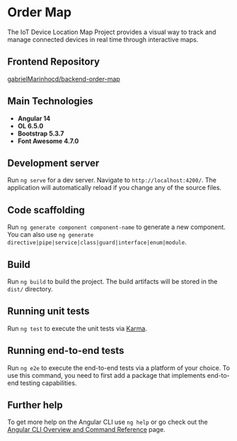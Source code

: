 # Order Map

The IoT Device Location Map Project provides a visual way to track and manage connected devices in real time through interactive maps.

## Frontend Repository

<a href="https://github.com/gabrielMarinhocd/backend-order-map" target="_blank">gabrielMarinhocd/backend-order-map</a>

## Main Technologies

- **Angular 14**
- **OL 6.5.0**
- **Bootstrap 5.3.7**
- **Font Awesome 4.7.0**

## Development server

Run `ng serve` for a dev server. Navigate to `http://localhost:4200/`. The application will automatically reload if you change any of the source files.

## Code scaffolding

Run `ng generate component component-name` to generate a new component. You can also use `ng generate directive|pipe|service|class|guard|interface|enum|module`.

## Build

Run `ng build` to build the project. The build artifacts will be stored in the `dist/` directory.

## Running unit tests

Run `ng test` to execute the unit tests via [Karma](https://karma-runner.github.io).

## Running end-to-end tests

Run `ng e2e` to execute the end-to-end tests via a platform of your choice. To use this command, you need to first add a package that implements end-to-end testing capabilities.

## Further help

To get more help on the Angular CLI use `ng help` or go check out the [Angular CLI Overview and Command Reference](https://angular.io/cli) page.
